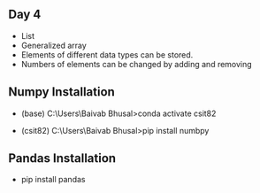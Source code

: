 ## Day 4
- List
- Generalized array
- Elements of different data types can be stored.
- Numbers of elements can be changed  by adding and removing

## Numpy Installation
- (base) C:\Users\Baivab Bhusal>conda activate csit82

- (csit82) C:\Users\Baivab Bhusal>pip install numbpy


## Pandas Installation
- pip install pandas